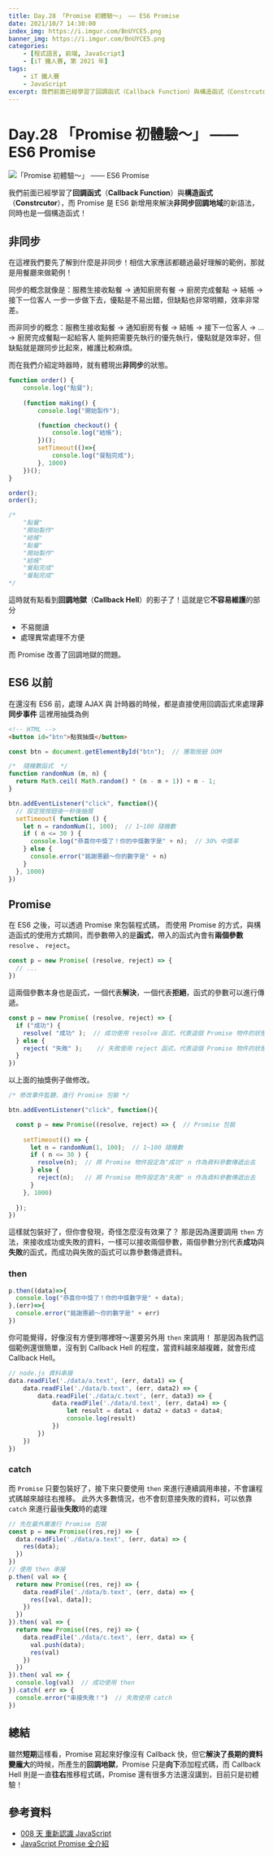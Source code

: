 ```yaml
---
title: Day.28 「Promise 初體驗～」 —— ES6 Promise
date: 2021/10/7 14:30:00
index_img: https://i.imgur.com/BnUYCE5.png
banner_img: https://i.imgur.com/BnUYCE5.png
categories:
    - [程式語言, 前端, JavaScript]
    - [iT 鐵人賽, 第 2021 年]
tags: 
    - iT 鐵人賽
    - JavaScript
excerpt: 我們前面已經學習了回調函式（Callback Function）與構造函式（Constrcutor），而 Promise 是 ES6 新增用來解決非同步回調地域的新語法，同時也是一個構造函式！
---
```


# Day.28 「Promise 初體驗～」 —— ES6 Promise

![「Promise 初體驗～」 —— ES6 Promise](https://i.imgur.com/BnUYCE5.png)

我們前面已經學習了**回調函式**（**Callback Function**）與**構造函式**（**Constrcutor**），而 Promise 是 ES6 新增用來解決**非同步回調地域**的新語法，同時也是一個構造函式！

## 非同步

在這裡我們要先了解到什麼是非同步！相信大家應該都聽過最好理解的範例，那就是用餐廳來做範例！

同步的概念就像是：服務生接收點餐 → 通知廚房有餐 → 廚房完成餐點 → 結帳 → 接下一位客人
一步一步做下去，優點是不易出錯，但缺點也非常明顯，效率非常差。

而非同步的概念：服務生接收點餐 → 通知廚房有餐 → 結帳 → 接下一位客人 → ... → 廚房完成餐點一起給客人
能夠把需要先執行的優先執行，優點就是效率好，但缺點就是跟同步比起來，維護比較麻煩。

而在我們介紹定時器時，就有體現出**非同步**的狀態。

```javascript
function order() {
    console.log("點餐");
  
    (function making() {
        console.log("開始製作");

        (function checkout() {
            console.log("結帳");
        })();
        setTimeout(()=>{
            console.log("餐點完成");
        }, 1000)
    })();
}

order();
order();

/*
    "點餐"
    "開始製作"
    "結帳"
    "點餐"
    "開始製作"
    "結帳"
    "餐點完成"
    "餐點完成"
*/
```

這時就有點看到**回調地獄**（**Callback Hell**）的影子了！這就是它**不容易維護**的部分

- 不易閱讀
- 處理異常處理不方便

而 Promise 改善了回調地獄的問題。

## ES6 以前

在還沒有 ES6 前，處理 AJAX 與 計時器的時候，都是直接使用回調函式來處理**非同步事件**
這裡用抽獎為例

```html
<!-- HTML -->
<button id="btn">點我抽獎</button>
```

```javascript
const btn = document.getElementById("btn");  // 獲取按鈕 DOM

/*  隨機數函式  */
function randomNum (m, n) {
  return Math.ceil( Math.random() * (n - m + 1)) + m - 1;
}

btn.addEventListener("click", function(){
  // 設定按按鈕後一秒後抽獎
  setTimeout( function () {
    let n = randomNum(1, 100);  // 1~100 隨機數
    if ( n <= 30 ) {
      console.log("恭喜你中獎了！你的中獎數字是" + n);  // 30% 中獎率
    } else {
      console.error("銘謝惠顧～你的數字是" + n)
    }
  }, 1000)
})
```

## Promise

在 ES6 之後，可以透過 Promise 來包裝程式碼，
而使用 Promise 的方式，與構造函式的使用方式類同，而參數帶入的是**函式**，帶入的函式內會有**兩個參數** `resolve` 、 `reject`。

```javascript
const p = new Promise( (resolve, reject) => {
  // ...
})
```

這兩個參數本身也是函式，一個代表**解決**，一個代表**拒絕**，函式的參數可以進行傳遞。

```javascript
const p = new Promise( (resolve, reject) => {
  if ("成功") {
    resolve( "成功" );  // 成功使用 resolve 函式，代表這個 Promise 物件的狀態是成功的
  } else {
    reject( "失敗" );    // 失敗使用 reject 函式，代表這個 Promise 物件的狀態是失敗的
  }
})
```

以上面的抽獎例子做修改。

```javascript
/* 修改事件監聽，進行 Promise 包裝 */

btn.addEventListener("click", function(){

  const p = new Promise((resolve, reject) => {  // Promise 包裝
    
    setTimeout(() => {
      let n = randomNum(1, 100);  // 1~100 隨機數
      if ( n <= 30 ) {
        resolve(n);  // 將 Promise 物件設定為"成功" n 作為資料參數傳遞出去
      } else {
        reject(n);   // 將 Promise 物件設定為"失敗" n 作為資料參數傳遞出去
      }
    }, 1000)
    
  });
})
```

這樣就包裝好了，但你會發現，奇怪怎麼沒有效果了？
那是因為還要調用 `then` 方法，來接收成功或失敗的資料，一樣可以接收兩個參數，兩個參數分別代表**成功**與**失敗**的函式，而成功與失敗的函式可以靠參數傳遞資料。

### then

```javascript
p.then((data)=>{
  console.log("恭喜你中獎了！你的中獎數字是" + data);
},(err)=>{
  console.error("銘謝惠顧～你的數字是" + err)
})
```

你可能覺得，好像沒有方便到哪裡呀～還要另外用 `then` 來調用！
那是因為我們這個範例還很簡單，沒有到 Callback Hell 的程度，當資料越來越複雜，就會形成 Callback Hell。

```javascript
// node.js 資料串接
data.readFile('./data/a.text', (err, data1) => {
    data.readFile('./data/b.text', (err, data2) => {
        data.readFile('./data/c.text', (err, data3) => {
            data.readFile('./data/d.text', (err, data4) => {
                let result = data1 + data2 + data3 + data4;
                console.log(result)
            })
        })
    })
})
```

### catch

而 `Promise` 只要包裝好了，接下來只要使用 `then` 來進行連續調用串接，不會讓程式碼越來越往右推移。
此外大多數情況，也不會刻意接失敗的資料，可以依靠 `catch` 來進行最後**失敗**時的處理

```javascript
// 先在最外層進行 Promise 包裝
const p = new Promise((res,rej) => {
  data.readFile('./data/a.text', (err, data) => {
    res(data);
  })
})
// 使用 then 串接
p.then( val => {
  return new Promise((res, rej) => {
    data.readFile('./data/b.text', (err, data) => {
      res([val, data]);
    })
  })
}).then( val => {
  return new Promise((res, rej) => {
    data.readFile('./data/c.text', (err, data) => {
      val.push(data);
      res(val)
    })
  })
}).then( val => {
  console.log(val)  // 成功使用 then
}).catch( err => {
  console.error("串接失敗！")  // 失敗使用 catch
})
```

## 總結

雖然**短期**這樣看，Promise 寫起來好像沒有 Callback 快，但它**解決了長期的資料變龐大**的時候，所產生的**回調地獄**，Promise 只是**向下**添加程式碼，而 Callback Hell 則是一直**往右**推移程式碼，Promise 還有很多方法還沒講到，目前只是初體驗！

## 參考資料

- [008 天 重新認識 JavaScript](https://www.tenlong.com.tw/products/9789864344130)
- [JavaScript Promise 全介紹](https://wcc723.github.io/development/2020/02/16/all-new-promise/)
